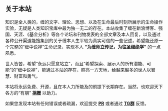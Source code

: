 ## 关于本站

知识是全人类的，缠的文字、理论、思想、以及在生命最后时刻所展示的生命操作实验，无疑是人类知识宝库中最为独一无二的存在。本站收集了缠在新浪博客、强国、天涯、《基金分析》等各个论坛和刊物发表的全部文章及本人回复，以及通过各种公开渠道能搜集到的关于缠本人生平较为真实可信的一些记述，希望能还原一个完整的“缠中说禅”生命记录，实现本人 **“为缠师立传记，为往圣继绝学”** 的一点夙愿。

世人皆苦，希望“永远只愿意站立”，而且“希望探索、展示人的所有潜能、可能”的“缠中说禅”，能通过本站的存在，照亮一方天地，给越来越多的世人以智慧、财富和勇气。

本站将永远免费、开源，且在本人力所能及的前提下长期存在。当然，也欢迎天下各方的“有朋” **[捐赠](https://chzhshch.blog/donate)** 以助力。

如果您发现本站有任何错误或者疏漏，欢迎提交 **[PR](https://github.com/gavfu/chzhshch-blog/issues)** 或者通过 **[TG群](https://t.me/chzhshchblog)** 反馈。